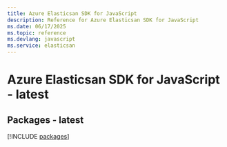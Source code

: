 ```yaml
---
title: Azure Elasticsan SDK for JavaScript
description: Reference for Azure Elasticsan SDK for JavaScript
ms.date: 06/17/2025
ms.topic: reference
ms.devlang: javascript
ms.service: elasticsan
---
```

# Azure Elasticsan SDK for JavaScript - latest
## Packages - latest
[!INCLUDE [packages](elasticsan-index.md)]